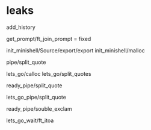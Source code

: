 # leaks
add_history

get_prompt/ft_join_prompt = fixed

init_minishell/Source/export/export
init_minishell/malloc

pipe/split_quote

lets_go/calloc
lets_go/split_quotes

ready_pipe/split_quote

lets_go_pipe/split_quote

ready_pipe/souble_exclam

lets_go_wait/ft_itoa
